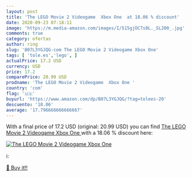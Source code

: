 ```yaml
---
layout: post
title: 'The LEGO Movie 2 Videogame  Xbox One  at 18.06 % discount'
date: 2020-09-23 07:18:11
image: 'https://m.media-amazon.com/images/I/515gjOC7s0L._SL200_.jpg'
comments: true
category: ofertas
author: ring
slug: 'B07L3YGJQG-com The LEGO Movie 2 Videogame Xbox One'
tags: [ 'tole.es','lego', ]
actualPrice: 17.2 USD
currency: USD
price: 17.2
comparePrice: 20.99 USD
prodname: 'The LEGO Movie 2 Videogame  Xbox One '
country: 'com'
flag: '🇺🇸'
buyurl: 'https://www.amazon.com/dp/B07L3YGJQG/?tag=tolees-20'
descuento: '18.06'
average: '17.796666666666667'
---
```


With a final price of 17.2 USD (original: 20.99 USD) you can find [The LEGO Movie 2 Videogame  Xbox One ](https://www.amazon.com/dp/B07L3YGJQG/?tag=tolees-20) with a  18.06 % discount here:

[![The LEGO Movie 2 Videogame  Xbox One ](https://m.media-amazon.com/images/I/515gjOC7s0L._SL200_.jpg)](https://www.amazon.com/dp/B07L3YGJQG/?tag=tolees-20)

ℹ️:


[🛒 Buy it!!](https://www.amazon.com/dp/B07L3YGJQG/?tag=tolees-20)
